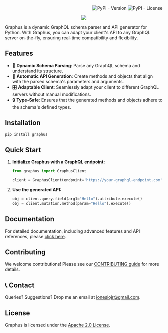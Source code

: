 <div align="right" style='margin-bottom: 10px'>
<img alt="PyPI - Version" src="https://img.shields.io/pypi/v/graphus">
<img alt="PyPI - License" src="https://img.shields.io/pypi/l/graphus">
</div>
<p align="center"><img src = "./assets/graphus_with_name_big.png"></p>

Graphus is a dynamic GraphQL schema parser and API generator for Python. With Graphus, you can adapt your client's API to any GraphQL server on-the-fly, ensuring real-time compatibility and flexibility.

## Features

- 📜 **Dynamic Schema Parsing**: Parse any GraphQL schema and understand its structure.
- 🚀 **Automatic API Generation**: Create methods and objects that align with the parsed schema's parameters and arguments.
- 🎛 **Adaptable Client**: Seamlessly adapt your client to different GraphQL servers without manual modifications.
- 🔒 **Type-Safe**: Ensures that the generated methods and objects adhere to the schema's defined types.

## Installation

```bash
pip install graphus
```

## Quick Start

1. **Initialize Graphus with a GraphQL endpoint:**

   ```python
   from graphus import GraphusClient

   client = GraphusClient(endpoint='https://your-graphql-endpoint.com')
   ```
2. **Use the generated API:**
    ```python
    obj = client.query.field(arg1="Hello").attribute.execute()
    obj = client.mutation.method(param="Hello").execute()
    ```

## Documentation

For detailed documentation, including advanced features and API references, please [click here](documentation-link).

## Contributing

We welcome contributions! Please see our [CONTRIBUTING guide](./CONTRIBUTING.md) for more details.

## 📞 Contact

Queries? Suggestions? Drop me an email at [ionesiojr@gmail.com](mailto:ionesiojr@gmail.com).

## License

Graphus is licensed under the [Apache 2.0 License](./LICENSE.md).
